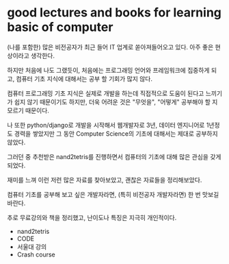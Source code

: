 # good lectures and books for learning basic of computer

(나를 포함한) 많은 비전공자가 최근 들어 IT 업계로 쏟아져들어오고 있다. 아주 좋은 현상이라고 생각한다.

하지만 처음에 나도 그랬듯이, 처음에는 프로그래밍 언어와 프레임워크에 집중하게 되고, 컴퓨터 기초 지식에 대해서는 공부 할 기회가 많지 않다. 

컴퓨터 프로그래밍 기초 지식은 실제로 개발을 하는데 직접적으로 도움이 된다고 느끼기가 쉽지 않기 때문이기도 하지만, 더욱 어려운 것은 "무엇을", "어떻게" 공부해야 할 지 모르기 때문이다.

나 또한 python/django로 개발을 시작해서 웹개발자로 3년, 데이터 엔지니어로 1년정도 경력을 쌓았지만 그 동안 Computer Science의 기초에 대해서는 제대로 공부하지 않았다.

그러던 중 추천받은 nand2tetris를 진행하면서 컴퓨터의 기초에 대해 많은 관심을 갖게 되었다.

재미를 느껴 이런 저런 많은 자료를 찾아보았고, 괜찮은 자료들을 정리해보았다.

컴퓨터 기초를 공부해 보고 싶은 개발자라면, (특히 비전공자 개발자라면) 한 번 맛보길 바란다.


추로 무료강의와 책을 정리했고, 난이도나 특징은 지극히 개인적이다.

- nand2tetris
- CODE
- 서울대 강의
- Crash course

